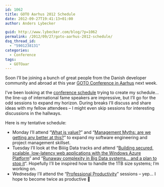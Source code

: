 ```yaml
---
id: 1062
title: GOTO Aarhus 2012 Schedule
date: 2012-09-27T19:41:13+01:00
author: Anders Lybecker

guid: http://www.lybecker.com/blog/?p=1062
permalink: /2012/09/27/goto-aarhus-2012-schedule/
dsq_thread_id:
  - "5901238131"
categories:
  - Conference
tags:
  - GOTOaar
---
```

Soon I&#8217;ll be joining a bunch of great people from the Danish developer community and abroad at this year [GOTO Conference in Aarhus](http://gotocon.com/aarhus-2012/ "GotoAar 2012 website") next week.

I&#8217;ve been looking at the [conference schedule](http://gotocon.com/aarhus-2012/schedule/ "GotoAar 2012 conference schedule") trying to create my schedule… the line-up of international fame speakers are impressive, but I&#8217;ll go for the odd sessions to expand my horizon. During breaks I’ll discuss and share ideas with my fellow attendees – I might even skip sessions for interesting discussions in the hallways.

Here is my tentative schedule:

  * Monday I&#8217;ll attend “[What is value?](http://gotocon.com/aarhus-2012/presentation/What%20is%20value?)” and “[Management Myths: are we getting any better at this?](http://gotocon.com/aarhus-2012/presentation/Management%20Myths:%20are%20we%20getting%20any%20better%20at%20this?)” to expand my software engineering and project management skillset.
  * Tuesday I&#8217;ll look at the Biiiig Data tracks and attend &#8220;[Building secured, scalable, low-latency web applications with the Windows Azure Platform](http://gotocon.com/aarhus-2012/presentation/Building%20secured,%20scalable,%20low-latency%20web%20applications%20with%20the%20Windows%20Azure%20Platform)&#8221; and &#8220;[Runaway complexity in Big Data systems&#8230; and a plan to stop it](http://gotocon.com/aarhus-2012/presentation/Runaway%20complexity%20in%20Big%20Data%20systems...%20and%20a%20plan%20to%20stop%20it)&#8220;. Hopefully I’ll be inspired how to handle the 1TB size systems; I’m working on.
  * Wednesday I&#8217;ll attend the “[Professional Productivity](http://gotocon.com/aarhus-2012/presentation/Professional%20Productivity%20-%20Part%201)” sessions – yep… I hope to become twice as productive 🙂